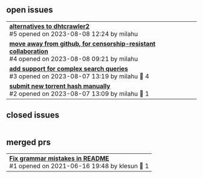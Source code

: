 <h2>open issues</h2>
<table>
<tr><td><b><a href="md/2023-08-08.5.issue.open.md">alternatives to dhtcrawler2</a></b><br>#5 opened on 2023-08-08 12:24 by milahu</td></tr>
<tr><td><b><a href="md/2023-08-08.4.issue.open.md">move away from github, for censorship-resistant collaboration</a></b><br>#4 opened on 2023-08-08 09:21 by milahu</td></tr>
<tr><td><b><a href="md/2023-08-07.3.issue.open.md">add support for complex search queries</a></b><br>#3 opened on 2023-08-07 13:19 by milahu &#x1f4ac; 4</td></tr>
<tr><td><b><a href="md/2023-08-07.2.issue.open.md">submit new torrent hash manually</a></b><br>#2 opened on 2023-08-07 13:09 by milahu &#x1f4ac; 1</td></tr>
</table>
<h2>closed issues</h2>
<table>
</table>
<h2>merged prs</h2>
<table>
<tr><td><b><a href="md/2021-06-16.1.pr.merged.md">Fix grammar mistakes in README</a></b><br>#1 opened on 2021-06-16 19:48 by klesun &#x1f4ac; 1</td></tr>
</table>
